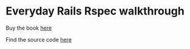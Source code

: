 # Everyday Rails Rspec walkthrough

Buy the book [here](https://leanpub.com/everydayrailsrspec)

Find the source code [here](https://github.com/everydayrails/rails-4-1-rspec-3-0)
